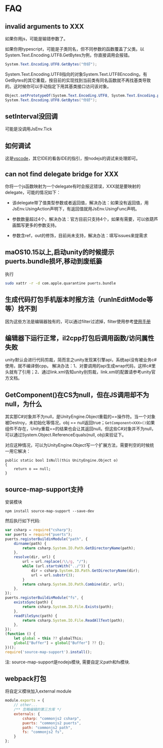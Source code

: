 # FAQ

## invalid arguments to XXX

如果你用js，可能是输错参数了。

如果你用typescript，可能是子类同名，但不同参数的函数覆盖了父类。以System.Text.Encoding.UTF8.GetBytes为例，你直接调用会报错。

```csharp
System.Text.Encoding.UTF8.GetBytes("你好");
```

System.Text.Encoding.UTF8指向的对象System.Text.UTF8Encoding，有GetBytes的其它重载，按目前的实现找到当前类有同名函数就不再找基类导致的。这时候你可以手动指定下用其基类接口访问该对象。


```csharp
Object.setPrototypeOf(System.Text.Encoding.UTF8, System.Text.Encoding.prototype);//只需要调用过一次即可。后续调用GetBytes都不用再调用。
System.Text.Encoding.UTF8.GetBytes("你好");
```

## setInterval没回调

可能是没调用JsEnv.Tick

## 如何调试

这是[vscode](vscode_debug.md)，其它IDE的看各IDE的指引，按nodejs的调试来处理即可。

## can not find delegate bridge for XXX

你将一个js函数映射为一个delegate有时会报这错误，XXX就是要映射的delegate，可能的情况如下：

* 该delegate带了值类型参数或者返回值，解决办法：如果没有返回值，用JsEnv.UsingAction声明下，有返回值就用JsEnv.UsingFunc声明。

* 参数数量超过4个，解决办法：官方目前只支持4个，如果有需要，可以依葫芦画瓢写更多的参数支持。

* 参数含ref，out的修饰，目前尚未支持，解决办法：填写issues来提需求

## maOS10.15以上,启动unity的时候提示puerts.bundle损坏,移动到废纸篓

执行

~~~bash
sudo xattr -r -d com.apple.quarantine puerts.bundle
~~~

## 生成代码打包手机版本时报方法（runInEditMode等等）找不到

因为这些方法是编辑器独有的，可以通过filter过滤掉，filter使用参考[使用手册](manual.md)

## 编辑器下运行正常，il2cpp打包后调用函数/访问属性失败

unity默认会进行代码剪裁，简而言之unity发现某引擎api，系统api没有被业务c#使用，就不编译倒cpp。
解决办法：1、对要调用的api生成wrap代码，这样c#里头就有了引用；2、通过link.xml告知unity别剪裁，link.xml的配置请参考unity官方文档。

## GetComponent<XXX>()在CS为null，但在JS调用却不为null，为什么
其实那C#对象并不为null，是UnityEngine.Object重载的==操作符。当一个对象被Destroy，未初始化等情况，obj == null返回true；`GetComponent<XXX>()`如果组件不存在，Unity重载==的结果也会让其返回null。但这些C#对象并不为null，可以通过System.Object.ReferenceEquals(null, obj)来验证下。

对应这种情况，可以为UnityEngine.Object写一个扩展方法，需要判空的时候统一用它解决：
```
public static bool IsNull(this UnityEngine.Object o) 
{
    return o == null;
}
```

## source-map-support支持
安装模块
```
npm install source-map-support --save-dev
```
然后执行如下代码:
``` javascript
var csharp = require("csharp");
var puerts = require("puerts");
puerts.registerBuildinModule("path", {
    dirname(path) {
        return csharp.System.IO.Path.GetDirectoryName(path);
    },
    resolve(dir, url) {
        url = url.replace(/\\/g, "/");
        while (url.startsWith("../")) {
            dir = csharp.System.IO.Path.GetDirectoryName(dir);
            url = url.substr(3);
        }
        return csharp.System.IO.Path.Combine(dir, url);
    },
});
puerts.registerBuildinModule("fs", {
    existsSync(path) {
        return csharp.System.IO.File.Exists(path);
    },
    readFileSync(path) {
        return csharp.System.IO.File.ReadAllText(path);
    },
});
(function () {
    let global = this ?? globalThis;
    global["Buffer"] = global["Buffer"] ?? {};
})();
require('source-map-support').install();
```
注: source-map-support是nodejs模块, 需要自定义path和fs模块.
    
##  webpack打包
将自定义模块加入external module
``` js
module.exports = {
    // other...
    /** 忽略编辑的第三方库 */
    externals: {
        csharp: "commonjs2 csharp",
        puerts: "commonjs2 puerts",
        path: "commonjs2 path",
        fs: "commonjs2 fs",
    }
};
```
